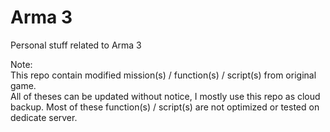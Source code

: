# Arma 3
Personal stuff related to Arma 3  
  
Note:  
This repo contain modified mission(s) / function(s) / script(s) from original game.  
All of theses can be updated without notice, I mostly use this repo as cloud backup.
Most of these function(s) / script(s) are not optimized or tested on dedicate server.
